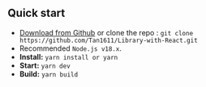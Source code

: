 ## Quick start

- [Download from Github](https://github.com/Tan1611/Library-with-React.git) or clone the repo : `git clone https://github.com/Tan1611/Library-with-React.git`
- Recommended `Node.js v18.x`.
- **Install:** `yarn install or yarn`
- **Start:** `yarn dev`
- **Build:** `yarn build`